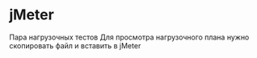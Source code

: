 # jMeter
Пара нагрузочных тестов
Для просмотра нагрузочного плана нужно скопировать файл и вставить в jMeter
